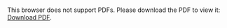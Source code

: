 <object data="https://wilderlavington.github.io/cv.pdf" type="application/pdf" width="700px" height="700px">
    <embed src="https://wilderlavington.github.io/cv.pdf">
        <p>This browser does not support PDFs. Please download the PDF to view it: <a href="https://wilderlavington.github.io/cv.pdf">Download PDF</a>.</p>
    </embed>
</object>
